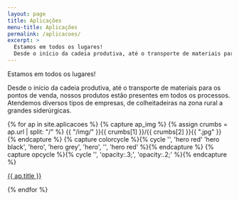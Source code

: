 ```yaml
---
layout: page
title: Aplicações
menu-title: Aplicações
permalink: /aplicacoes/
excerpt: >
  Estamos em todos os lugares!
  Desde o início da cadeia produtiva, até o transporte de materiais para os pontos de venda, nossos produtos estão presentes em todos os processos. Atendemos diversos tipos de empresas, de colheitadeiras na zona rural a grandes siderúrgicas.
---
```


Estamos em todos os lugares!

Desde o início da cadeia produtiva, até o transporte de materiais para os pontos de venda, nossos produtos estão presentes em todos os processos. Atendemos diversos tipos de empresas, de colheitadeiras na zona rural a grandes siderúrgicas.

<div data-grid="wrap" class="square-grid">
{% for ap in site.aplicacoes %}
  {% capture ap_img %}
  {% assign crumbs = ap.url | split: "/" %}
  {{ "/img/" }}{{ crumbs[1] }}/{{ crumbs[2] }}{{ ".jpg" }}
  {% endcapture %}
  {% capture colorcycle %}{% cycle '', 'hero red' 'hero black', 'hero', 'hero grey', 'hero', '', 'hero red'  %}{% endcapture %}
  {% capture opcycle %}{% cycle '', 'opacity:.3;', 'opacity:.2;'  %}{% endcapture %}
  <div data-cell class="square {{ colorcycle }}">
    <div class="square-bg" style="background-image: url('{{ ap_img | strip }}'); {{ opcycle }}"></div>
    <p><a href="{{ site.baseurl }}{{ ap.url }}">{{ ap.title }}</a></p>
  </div>
{% endfor %}
</div>